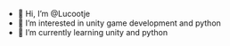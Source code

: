 - 👋 Hi, I’m @Lucootje
- 👀 I’m interested in unity game development and python
- 🌱 I’m currently learning unity and python

<!---
Lucootje/Lucootje is a ✨ special ✨ repository because its `README.md` (this file) appears on your GitHub profile.
You can click the Preview link to take a look at your changes.
--->
